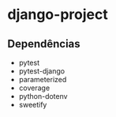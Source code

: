 # django-project
<div>
    <h2>Dependências</h2>
    <ul>
        <li>pytest</li>
        <li>pytest-django</li>
        <li>parameterized</li>
        <li>coverage</li>
        <li>python-dotenv</li>
        <li>sweetify</li>
    </ul>
</div>
